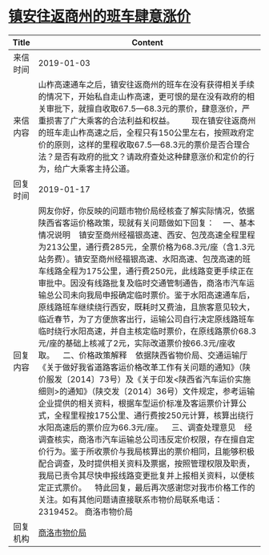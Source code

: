 # <a href="http://www.shangluo.gov.cn/zmhd/ldxxxx.jsp?urltype=leadermail.LeaderMailContentUrl&wbtreeid=1112&leadermailid=5103">镇安往返商州的班车肆意涨价</a>
| Title |                                                                                                                                                                                                                                                                                                                                                                        Content                                                                                                                                                                                                                                                                                                                                                                        |
|:-----:|-------------------------------------------------------------------------------------------------------------------------------------------------------------------------------------------------------------------------------------------------------------------------------------------------------------------------------------------------------------------------------------------------------------------------------------------------------------------------------------------------------------------------------------------------------------------------------------------------------------------------------------------------------------------------------------------------------------------------------------------------------|
| 来信时间  | 2019-01-03                                                                                                                                                                                                                                                                                                                                                                                                                                                                                                                                                                                                                                                                                                                                            |
| 来信内容  | 山柞高速通车之后，镇安往返商州的班车在没有获得相关手续的情况下，开始私自走山柞高速，更可恨的是在没有政府的相关审批下，就擅自收取67.5—68.3元的票价，肆意涨价，严重损害了广大乘客的合法利益和权益。        现在镇安往返商州的班车走山柞高速之后，全程只有150公里左右，按照政府定价的原则，这样的里程收取67.5—68.3元的票价是否合理合法？是否有政府的批文？请政府查处这种肆意涨价和定价的行为，给广大乘客主持公道。                                                                                                                                                                                                                                                                                                                                                                                                                                                                                                                                |
| 回复时间  | 2019-01-17                                                                                                                                                                                                                                                                                                                                                                                                                                                                                                                                                                                                                                                                                                                                            |
| 回复内容  | 网友你好，你反映的问题市物价局经核查了解实际情况，依据陕西省客运价格政策，现就有关问题做如下回复：    一、基本情况说明    镇安至商州经福银高速、西安、包茂高速全程里程为213公里，通行费285元，全票价格为68.3元/座（含1.3元站务费）。镇安至商州经福银高速、水阳高速、包茂高速的班车线路全程为175公里，通行费250元，此线路变更手续正在审批中。因没有线路批复及临时交通管制通告，商洛市汽车运输总公司未向我局申报确定临时票价。鉴于水阳高速通车后，原线路班车继续绕行西安，既耗时又费油，且旅客意见较大，临近春节，为了方便旅客出行，运输公司自行决定原线路班车临时绕行水阳高速，并自主核定临时票价，在原线路票价68.3元/座的基础上核减了2元，实际改道票价按66.3元/座收取。    二、价格政策解释    依据陕西省物价局、交通运输厅《关于做好我省道路客运价格改革工作有关问题的通知》（陕价服发〔2014〕73号）及《关于印发<陕西省汽车运价实施细则>的通知》（陕交发〔2014〕36号）文件规定，参考运输企业提供的相关资料，根据车型运价标准及客运票价计算公式，全程里程按175公里、通行费按250元计算，核算出绕行水阳高速后的票价应为66.3元/座。    三、调查处理意见    经调查核实，商洛市汽车运输总公司违反定价权限，存在擅自定价行为。鉴于所收票价与我局核算出的票价相同，且能够积极配合调查，及时提供相关资料及票据，按照管理权限及职责，我局已责令其尽快申报线路变更批复并上报相关资料，以便核定正式票价。    特此回复，最后再次感谢您对我市价格工作的关注。如有其他问题请直接联系市物价局联系电话：2319452。 商洛市物价局 |
| 回复机构  | <a href="../../category/agencies/商洛市物价局.md">商洛市物价局</a>                                                                                                                                                                                                                                                                                                                                                                                                                                                                                                                                                                                                                                                                                                |